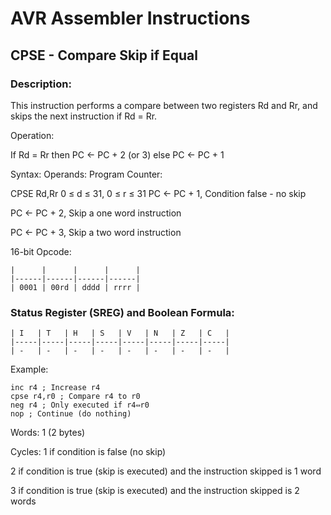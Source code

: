 AVR Assembler Instructions
==========================

CPSE - Compare Skip if Equal
----------------------------

### <a href="" id="N1514C"></a> Description:

This instruction performs a compare between two registers Rd and Rr, and skips the next instruction if Rd = Rr.

Operation:

If Rd = Rr then PC ← PC + 2 (or 3) else PC ← PC + 1

Syntax: Operands: Program Counter:

CPSE Rd,Rr 0 ≤ d ≤ 31, 0 ≤ r ≤ 31 PC ← PC + 1, Condition false - no skip

PC ← PC + 2, Skip a one word instruction

PC ← PC + 3, Skip a two word instruction

16-bit Opcode:

```
|      |      |      |      |
|------|------|------|------|
| 0001 | 00rd | dddd | rrrr |
```
### <a href="" id="N15183"></a> Status Register (SREG) and Boolean Formula:

```
| I   | T   | H   | S   | V   | N   | Z   | C   |
|-----|-----|-----|-----|-----|-----|-----|-----|
| -   | -   | -   | -   | -   | -   | -   | -   |
```
Example:

``` programlisting
inc r4 ; Increase r4
cpse r4,r0 ; Compare r4 to r0
neg r4 ; Only executed if r4⇔r0
nop ; Continue (do nothing)
```

Words: 1 (2 bytes)

Cycles: 1 if condition is false (no skip)

2 if condition is true (skip is executed) and the instruction skipped is 1 word

3 if condition is true (skip is executed) and the instruction skipped is 2 words
